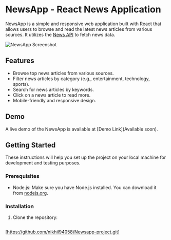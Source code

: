 
# NewsApp - React News Application

NewsApp is a simple and responsive web application built with React that allows users to browse and read the latest news articles from various sources. It utilizes the [News API](https://newsapi.org/) to fetch news data.

![NewsApp Screenshot](screenshot.png)

## Features

- Browse top news articles from various sources.
- Filter news articles by category (e.g., entertainment, technology, sports).
- Search for news articles by keywords.
- Click on a news article to read more.
- Mobile-friendly and responsive design.

## Demo

A live demo of the NewsApp is available at [Demo Link](Available soon).

## Getting Started

These instructions will help you set up the project on your local machine for development and testing purposes.

### Prerequisites

- Node.js: Make sure you have Node.js installed. You can download it from [nodejs.org](https://nodejs.org/).

### Installation

1. Clone the repository:

   ```bash
  [https://github.com/nikhil94058/Newsapp-project.git]
